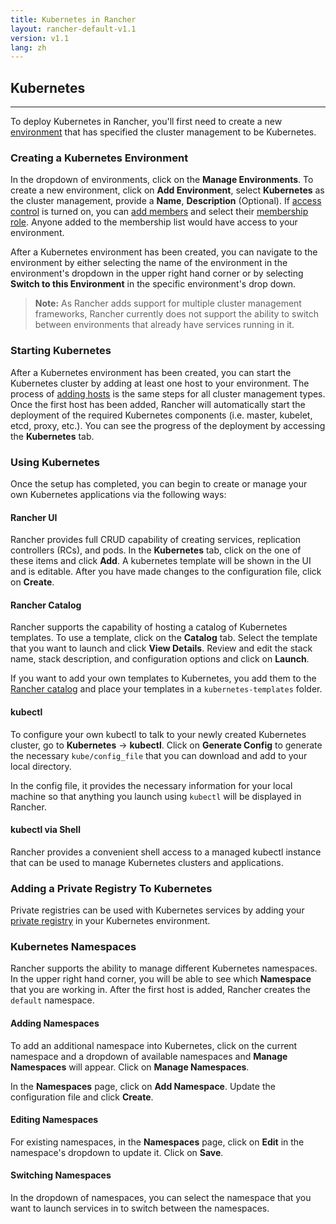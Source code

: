 ```yaml
---
title: Kubernetes in Rancher
layout: rancher-default-v1.1
version: v1.1
lang: zh
---
```


## Kubernetes
---

To deploy Kubernetes in Rancher, you'll first need to create a new [environment]({{site.baseurl}}/rancher/{{page.version}}/{{page.lang}}/environments/) that has specified the cluster management to be Kubernetes. 

### Creating a Kubernetes Environment

In the dropdown of environments, click on the **Manage Environments**. To create a new environment, click on **Add Environment**, select **Kubernetes** as the cluster management, provide a **Name**, **Description** (Optional). If [access control]({{site.baseurl}}/rancher/{{page.version}}/{{page.lang}}/configuration/access-control/) is turned on, you can [add members]({{site.baseurl}}/rancher/{{page.version}}/{{page.lang}}/environments/#editing-members) and select their [membership role]({{site.baseurl}}/rancher/{{page.version}}/{{page.lang}}/environments/#membership-roles). Anyone added to the membership list would have access to your environment. 

After a Kubernetes environment has been created, you can navigate to the environment by either selecting the name of the environment in the environment's dropdown in the upper right hand corner or by selecting **Switch to this Environment** in the specific environment's drop down. 

> **Note:** As Rancher adds support for multiple cluster management frameworks, Rancher currently does not support the ability to switch between environments that already have services running in it. 

### Starting Kubernetes

After a Kubernetes environment has been created, you can start the Kubernetes cluster by adding at least one host to your environment. The process of [adding hosts]({{site.baseurl}}/rancher/{{page.version}}/{{page.lang}}/hosts/) is the same steps for all cluster management types. Once the first host has been added, Rancher will automatically start the deployment of the required Kubernetes components (i.e. master, kubelet, etcd, proxy, etc.). You can see the progress of the deployment by accessing the **Kubernetes** tab.

### Using Kubernetes

Once the setup has completed, you can begin to create or manage your own Kubernetes applications via the following ways:

#### Rancher UI 

Rancher provides full CRUD capability of creating services, replication controllers (RCs), and pods. In the **Kubernetes** tab, click on the one of these items and click **Add**. A kubernetes template will be shown in the UI and is editable. After you have made changes to the configuration file, click on **Create**.

#### Rancher Catalog

Rancher supports the capability of hosting a catalog of Kubernetes templates. To use a template, click on the **Catalog** tab. Select the template that you want to launch and click **View Details**. Review and edit the stack name, stack description, and configuration options and click on **Launch**. 

If you want to add your own templates to Kubernetes, you add them to the [Rancher catalog]({{site.baseurl}}/rancher/{{page.version}}/{{page.lang}}/catalog/) and place your templates in a `kubernetes-templates` folder. 

#### kubectl

To configure your own kubectl to talk to your newly created Kubernetes cluster, go to **Kubernetes** -> **kubectl**. Click on **Generate Config** to generate the necessary `kube/config_file` that you can download and add to your local directory. 

In the config file, it provides the necessary information for your local machine so that anything you launch using `kubectl` will be displayed in Rancher.

#### kubectl via Shell

Rancher provides a convenient shell access to a managed kubectl instance that can be used to manage Kubernetes clusters and applications. 

### Adding a Private Registry To Kubernetes

Private registries can be used with Kubernetes services by adding your [private registry]({{site.baseurl}}/rancher/{{page.version}}/{{page.lang}}/environments/registries/) in your Kubernetes environment. 

### Kubernetes Namespaces

Rancher supports the ability to manage different Kubernetes namespaces. In the upper right hand corner, you will be able to see which **Namespace** that you are working in. After the first host is added, Rancher creates the `default` namespace. 

#### Adding Namespaces 

To add an additional namespace into Kubernetes, click on the current namespace and a dropdown of available namespaces and **Manage Namespaces** will appear. Click on **Manage Namespaces**. 

In the **Namespaces** page, click on **Add Namespace**. Update the configuration file and click **Create**. 


#### Editing Namespaces

For existing namespaces, in the **Namespaces** page, click on **Edit** in the namespace's dropdown to update it. Click on **Save**. 

#### Switching Namespaces

In the dropdown of namespaces, you can select the namespace that you want to launch services in to switch between the namespaces.


